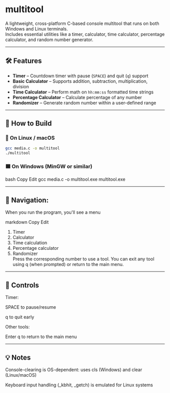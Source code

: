 # multitool

A lightweight, cross-platform C-based console multitool that runs on both Windows and Linux terminals.  
Includes essential utilities like a timer, calculator, time calculator, percentage calculator, and random number generator.

---

## 🛠 Features

- **Timer** – Countdown timer with pause (`SPACE`) and quit (`q`) support
- **Basic Calculator** – Supports addition, subtraction, multiplication, division
- **Time Calculator** – Perform math on `hh:mm:ss` formatted time strings
- **Percentage Calculator** – Calculate percentage of any number
- **Randomizer** – Generate random number within a user-defined range

---

## 🧩 How to Build

### 🔷 On Linux / macOS

```bash
gcc media.c -o multitool
./multitool
```
### 🟦 On Windows (MinGW or similar)

bash
Copy
Edit
gcc media.c -o multitool.exe
multitool.exe

---

## 🧭 Navigation:

When you run the program, you'll see a menu

markdown
Copy
Edit
1. Timer  
2. Calculator  
3. Time calculation  
4. Percentage calculator  
5. Randomizer  
Press the corresponding number to use a tool. You can exit any tool using q (when prompted) or return to the main menu.

---

## 🔁 Controls

Timer:

SPACE to pause/resume

q to quit early

Other tools:

Enter q to return to the main menu

---

## 💡 Notes

Console-clearing is OS-dependent: uses cls (Windows) and clear (Linux/macOS)

Keyboard input handling (_kbhit, _getch) is emulated for Linux systems

